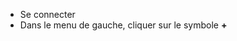 <!-- LANG:EN, title="How to add a book to my inventory"-->
*  Se connecter
*  Dans le menu de gauche, cliquer sur le symbole **+**